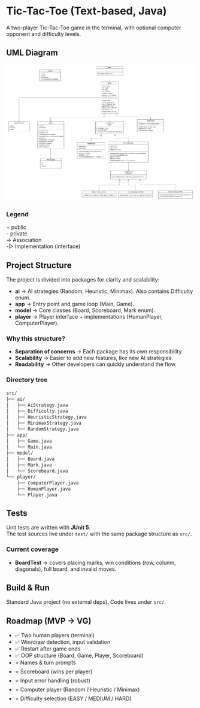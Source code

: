 # Tic-Tac-Toe (Text-based, Java)

A two-player Tic-Tac-Toe game in the terminal, with optional computer opponent and difficulty levels.

## UML Diagram
![UML Diagram](docs/treirad-uml.png)

### Legend
\+ public  
\- private  
→ Association  
-▷ Implementation (interface)

## Project Structure
The project is divided into packages for clarity and scalability:

- **ai** → AI strategies (Random, Heuristic, Minimax). Also contains Difficulty enum.
- **app** → Entry point and game loop (Main, Game).
- **model** → Core classes (Board, Scoreboard, Mark enum).
- **player** → Player interface + implementations (HumanPlayer, ComputerPlayer).

### Why this structure?
- **Separation of concerns** → Each package has its own responsibility.
- **Scalability** → Easier to add new features, like new AI strategies.
- **Readability** → Other developers can quickly understand the flow.

###  Directory tree
```
src/
├── ai/
│   ├── AiStrategy.java
│   ├── Difficulty.java
│   ├── HeuristicStrategy.java
│   ├── MinimaxStrategy.java
│   └── RandomStrategy.java
├── app/
│   ├── Game.java
│   └── Main.java
├── model/
│   ├── Board.java
│   ├── Mark.java
│   └── Scoreboard.java
└── player/
    ├── ComputerPlayer.java
    ├── HumanPlayer.java
    └── Player.java
```
## Tests
Unit tests are written with **JUnit 5**.  
The test sources live under `test/` with the same package structure as `src/`.

### Current coverage
- **BoardTest** → covers placing marks, win conditions (row, column, diagonals), full board, and invalid moves.

## Build & Run
Standard Java project (no external deps). Code lives under `src/`.

## Roadmap (MVP → VG)
* ✅ Two human players (terminal)
* ✅ Win/draw detection, input validation
* ✅ Restart after game ends
* ✅ OOP structure (Board, Game, Player, Scoreboard)
* ⭐ Names & turn prompts
* ⭐ Scoreboard (wins per player)
* ⭐ Input error handling (robust)
* ⭐ Computer player (Random / Heuristic / Minimax)
* ⭐ Difficulty selection (EASY / MEDIUM / HARD)


